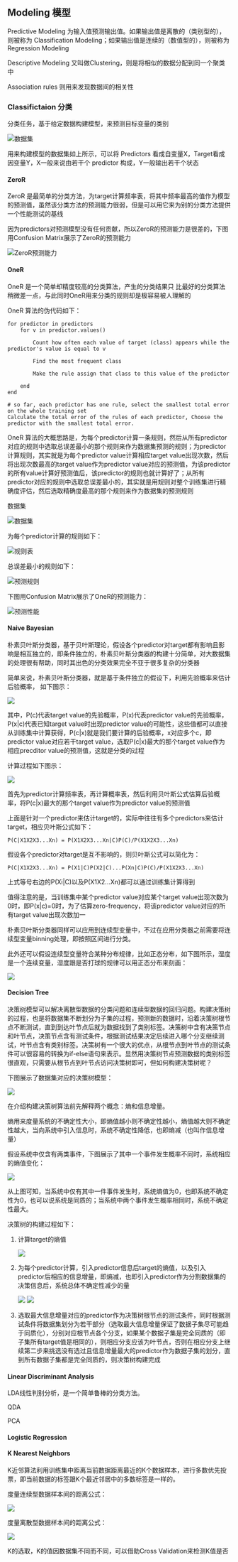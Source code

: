 ## Modeling 模型

Predictive Modeling 为输入值预测输出值。如果输出值是离散的（类别型的），则被称为 Classification Modeling；如果输出值是连续的（数值型的），则被称为 Regression Modeling

Descriptive Modeling 又叫做Clustering，则是将相似的数据分配到同一个聚类中

Association rules 则用来发现数据间的相关性

### Classifictaion 分类

分类任务，基于给定数据构建模型，来预测目标变量的类别

![数据集](data_format.png)

用来构建模型的数据集如上所示，可以将 Predictors 看成自变量X，Target看成因变量Y，X一般来说由若干个 predictor 构成，Y一般输出若干个状态

#### ZeroR

ZeroR 是最简单的分类方法，为target计算频率表，将其中频率最高的值作为模型的预测值，虽然该分类方法的预测能力很弱，但是可以用它来为别的分类方法提供一个性能测试的基线

因为predictors对预测模型没有任何贡献，所以ZeroR的预测能力是很差的，下图用Confusion Matrix展示了ZeroR的预测能力

![ZeroR预测能力](ZeroR_1.png)

#### OneR

OneR 是一个简单却精度较高的分类算法，产生的分类结果只 比最好的分类算法稍微差一点，与此同时OneR用来分类的规则却是极容易被人理解的

OneR 算法的伪代码如下：

	for predictor in predictors
		for v in predictor.values()
           
			Count how often each value of target (class) appears while the predictor's value is equal to v

			Find the most frequent class
           
			Make the rule assign that class to this value of the predictor
		
		end
    end

	# so far, each predictor has one rule, select the smallest total error on the whole training set
	Calculate the total error of the rules of each predictor, Choose the predictor with the smallest total error.

OneR 算法的大概思路是，为每个predictor计算一条规则，然后从所有predictor对应的规则中选取总误差最小的那个规则来作为数据集预测的规则；为predictor计算规则，其实就是为每个predictor value计算相应target value出现次数，然后将出现次数最高的target value作为predictor value对应的预测值，为该predictor的所有value计算好预测值后，该predictor的规则也就计算好了；从所有predictor对应的规则中选取总误差最小的，其实就是用规则对整个训练集进行精确度评估，然后选取精确度最高的那个规则来作为数据集的预测规则

数据集

![数据集](OneR_1.png)

为每个predictor计算的规则如下：

![规则表](OneR_2.png)

总误差最小的规则如下：

![预测规则](OneR_3.png)

下图用Confusion Matrix展示了OneR的预测能力：

![预测性能](OneR_4.png)

#### Naive Bayesian

朴素贝叶斯分类器，基于贝叶斯理论，假设各个predictor对target都有影响且影响是相互独立的，即条件独立的，朴素贝叶斯分类器的构建十分简单，对大数据集的处理很有帮助，同时其出色的分类效果完全不亚于很多复杂的分类器

简单来说，朴素贝叶斯分类器，就是基于条件独立的假设下，利用先验概率来估计后验概率，
如下图示：

![](Bayes_1.png)

其中，P(c)代表target value的先验概率，P(x)代表predictor value的先验概率，P(x|c)代表已知target value时出现predictor value的可能性，这些值都可以直接从训练集中计算获得，P(c|x)就是我们要计算的后验概率，x对应多个c，即predictor value对应若干target value，选取P(c|x)最大的那个target value作为相应precditor value的预测值，这就是分类的过程

计算过程如下图示：

![](Bayes_2.png)

首先为predictor计算频率表，再计算概率表，然后利用贝叶斯公式估算后验概率，将P(c|x)最大的那个target value作为predictor value的预测值

上面是针对一个predictor来估计target的，实际中往往有多个predictors来估计target，相应贝叶斯公式如下：

	P(C|X1X2X3...Xn) = P(X1X2X3...Xn|C)P(C)/P(X1X2X3...Xn)

假设各个predictor对target是互不影响的，则贝叶斯公式可以简化为：

	P(C|X1X2X3...Xn) = P(X1|C)P(X2|C)...P(Xn|C)P(C)/P(X1X2X3...Xn)

上式等号右边的P(Xi|C)以及P(X1X2...Xn)都可以通过训练集计算得到

值得注意的是，当训练集中某个predictor value对应某个target value出现次数为0时，即P(x|c)=0时，为了估算zero-frequency，将该predictor value对应的所有target value出现次数加一

朴素贝叶斯分类器同样可以应用到连续型变量中，不过在应用分类器之前需要将连续型变量binning处理，即按照区间进行分类。

此外还可以假设连续型变量符合某种分布规律，比如正态分布，如下图所示，湿度是一个连续变量，湿度跟是否打球的规律可以用正态分布来刻画：

![](Bayes_3.png)

#### Decision Tree

决策树模型可以解决离散型数据的分类问题和连续型数据的回归问题。构建决策树的过程，也是将数据集不断划分为子集的过程，预测新的数据时，沿着决策树根节点不断测试，直到到达叶节点后就为数据找到了类别标签。决策树中含有决策节点和叶节点，决策节点含有测试条件，根据测试结果决定后续进入哪个分支继续测试，叶节点含有类别标签。决策树有一个很大的优点，从根节点到叶节点的测试条件可以很容易的转换为if-else语句来表示。显然用决策树节点预测数据的类别标签很直观，只需要从根节点到叶节点访问决策树即可，但如何构建决策树呢？

下图展示了数据集对应的决策树模型：

![](Decision_Tree_1.png)

在介绍构建决策树算法前先解释两个概念：熵和信息增量。

熵用来度量系统的不确定性大小，即熵值越小则不确定性越小，熵值越大则不确定性越大，当向系统中引入信息时，系统不确定性降低，也即熵减（也叫作信息增量）

假设系统中仅含有两类事件，下图展示了其中一个事件发生概率不同时，系统相应的熵值变化：

![](Decision_Tree_2.png)

从上图可知，当系统中仅有其中一件事件发生时，系统熵值为0，也即系统不确定性为0，也可以说系统是同质的；当系统中两个事件发生概率相同时，系统不确定性最大。

决策树的构建过程如下：

1. 计算target的熵值

	![](Decision_Tree_3.png)

2. 为每个predictor计算，引入predictor信息后target的熵值，以及引入predictor后相应的信息增量，即熵减，也即引入predictor作为分割数据集的决策信息后，系统总体不确定性减少的量

	![](Decision_Tree_4.png)
	![](Decision_Tree_5.png)

3. 选取最大信息增量对应的predictor作为决策树根节点的测试条件，同时根据测试条件将数据集划分为若干部分（选取最大信息增量保证了数据子集尽可能趋于同质化），分别对应根节点各个分支，如果某个数据子集是完全同质的（即子集所有target值是相同的），则相应分支应该为叶节点，否则在相应分支上继续第二步来挑选没有选过且信息增量最大的predictor作为数据子集的划分，直到所有数据子集都是完全同质的，则决策树构建完成

#### Linear Discriminant Analysis

LDA线性判别分析，是一个简单鲁棒的分类方法。

QDA

PCA

#### Logistic Regression

#### K Nearest Neighbors

K近邻算法利用训练集中距离当前数据距离最近的K个数据样本，进行多数优先投票，即当前数据的标签跟K个最近邻居中的多数标签是一样的。

度量连续型数据样本间的距离公式：

![](KNN_1.png)

度量离散型数据样本间的距离公式：

![](KNN_2.png)

K的选取，K的值因数据集不同而不同，可以借助Cross Validation来检测K值是否


